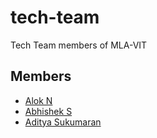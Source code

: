 # tech-team
Tech Team members of MLA-VIT

## Members

* [Alok N](https://github.com/mintbomb27)
* [Abhishek S](https://github.com/the911guy)
* [Aditya Sukumaran](https://github.com/GamerX055z)